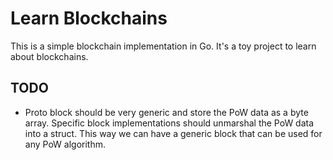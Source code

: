 Learn Blockchains
=================

This is a simple blockchain implementation in Go. It's a toy project to learn about blockchains.

TODO
----

- Proto block should be very generic and store the PoW data as a byte array.
  Specific block implementations should unmarshal the PoW data into a struct.
  This way we can have a generic block that can be used for any PoW algorithm.
